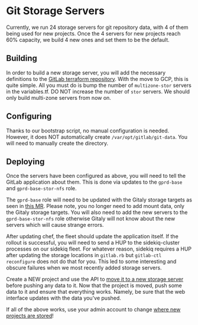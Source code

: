 # Git Storage Servers

Currently, we run 24 storage servers for git repository data, with 4 of them being used for new projects.
Once the 4 servers for new projects reach 60% capacity, we build 4 new ones and set them to be the default.


## Building

In order to build a new storage server, you will add the necessary definitions to the [GitLab terraform repository](https://gitlab.com/gitlab-com/gitlab-com-infrastructure). 
With the move to GCP, this is quite simple. All you must do is bump the number of `multizone-stor`
servers in the variables.tf. DO NOT increase the number of `stor` servers. We should only build multi-zone servers from now on.

## Configuring

Thanks to our bootstrap script, no manual configuration is needed. However,
it does NOT automatically create `/var/opt/gitlab/git-data`.
You will need to manually create the directory.

## Deploying

Once the servers have been configured as above, you will need to tell the GitLab
application about them. This is done via updates to the `gprd-base` and `gprd-base-stor-nfs`
role.

The `gprd-base` role will need to be updated with the Gitaly storage targets
as seen in [this MR](https://dev.gitlab.org/cookbooks/chef-repo/merge_requests/2419/diffs#d38d00ba2c0e0e3043780492adc276b5b9cf6b32_421_446).
Please note, you no longer need to add mount data, only the Gitaly storage targets.
You will also need to add the new servers to the `gprd-base-stor-nfs` role otherwise Gitaly
will not know about the new servers which will cause strange errors.

After updating chef, the fleet should update the application itself. If the rollout is successful,
you will need to send a HUP to the sidekiq-cluster processes on our sidekiq fleet. For whatever reason, sidekiq requires
a HUP after updating the storage locations in `gitlab.rb` but `gitlab-ctl reconfigure` does not do that for you. This led to
some interesting and obscure failures when we most recently added storage servers.

Create a NEW project and use the API to [move it to a new storage server](https://gitlab.com/gitlab-com/runbooks/blob/master/howto/sharding.md) before pushing any data to it.
Now that the project is moved, push some data to it and ensure that everything works. Namely, be sure that the
web interface updates with the data you've pushed.

If all of the above works, use your admin account to change [where new projects are stored](https://docs.gitlab.com/ee/administration/repository_storage_paths.html#choose-where-new-project-repositories-will-be-stored)!
